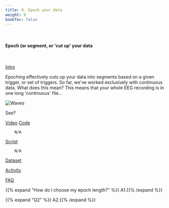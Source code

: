 ```yaml
---
title: 9. Epoch your data
weight: 9
bookToc: false
---
```

<br>

#### Epoch (or segment, or 'cut up' your data 
<br>

<u> Intro</u>

Epoching effectively cuts up your data into segments based on a given trigger, or set of triggers. So far, we've worked exclusively with continuous data. What does this mean? This means that your whole EEG recording is in one long 'continuous' file...



 ![Waves](/erp/images/epoch.png)


See?



<u> Video</u>
<u> Code</u>

        N/A

<u> Script</u>

        N/A

<u> Dataset</u>


<u> Activity</u>


<u>FAQ</u>

{{% expand "How do I choose my epoch length?" %}}
A1.{{% /expand %}}

{{% expand "Q2" %}}
A2.{{% /expand %}}
